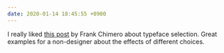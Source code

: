 ```yaml
---
date: 2020-01-14 18:45:55 +0900
---
```

I really liked [this post](https://www.frankchimero.com/blog/2020/looking-at-letters/) by Frank Chimero about typeface selection. Great examples for a non-designer about the effects of different choices.

